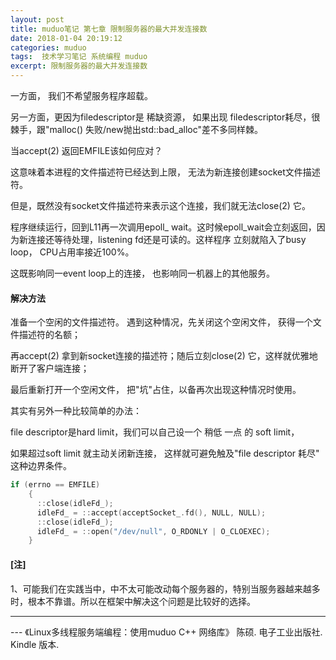 ```yaml
---
layout: post
title: muduo笔记 第七章 限制服务器的最大并发连接数
date: 2018-01-04 20:19:12
categories: muduo
tags:  技术学习笔记 系统编程 muduo 
excerpt: 限制服务器的最大并发连接数
--- 
```



一方面， 我们不希望服务程序超载。

另一方面，更因为filedescriptor是 稀缺资源， 如果出现 filedescriptor耗尽，很棘手，跟"malloc() 失败/new抛出std::bad_alloc"差不多同样棘。

当accept(2) 返回EMFILE该如何应对？

这意味着本进程的文件描述符已经达到上限， 无法为新连接创建socket文件描述符。

但是，既然没有socket文件描述符来表示这个连接，我们就无法close(2) 它。

程序继续运行，回到L11再一次调用epoll_ wait。这时候epoll_wait会立刻返回，因为新连接还等待处理，listening fd还是可读的。这样程序 立刻就陷入了busy loop， CPU占用率接近100%。 

这既影响同一event loop上的连接， 也影响同一机器上的其他服务。

#### 解决方法

准备一个空闲的文件描述符。 遇到这种情况，先关闭这个空闲文件， 获得一个文件描述符的名额；

再accept(2) 拿到新socket连接的描述符；随后立刻close(2) 它，这样就优雅地断开了客户端连接；

最后重新打开一个空闲文件， 把"坑"占住，以备再次出现这种情况时使用。

其实有另外一种比较简单的办法： 

file descriptor是hard limit，我们可以自己设一个 稍低 一点 的 soft limit， 

如果超过soft limit 就主动关闭新连接， 这样就可避免触及"file descriptor 耗尽" 这种边界条件。

```c
if (errno == EMFILE)
    {
      ::close(idleFd_);
      idleFd_ = ::accept(acceptSocket_.fd(), NULL, NULL);
      ::close(idleFd_);
      idleFd_ = ::open("/dev/null", O_RDONLY | O_CLOEXEC);
    }
```

#### [注]
1、可能我们在实践当中，中不太可能改动每个服务器的，特别当服务器越来越多时，根本不靠谱。所以在框架中解决这个问题是比较好的选择。


---
 \--- 《Linux多线程服务端编程：使用muduo C++ 网络库》 陈硕. 电子工业出版社. Kindle 版本.




